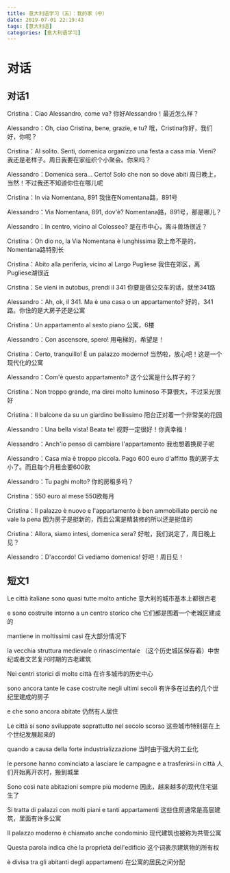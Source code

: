```yaml
---
title: 意大利语学习（五）：我的家（中）
date: 2019-07-01 22:19:43
tags: [意大利语]
categories: [意大利语学习]
---
```


# 对话

## 对话1

Cristina：Ciao Alessandro, come va? 你好Alessandro！最近怎么样？

Alessandro：Oh, ciao Cristina, bene, grazie, e tu? 哦，Cristina你好，我们好，你呢？

Cristina：Al solito. Senti, domenica organizzo una festa a casa mia. Vieni? 我还是老样子。周日我要在家组织个小聚会。你来吗？

Alessandro：Domenica sera... Certo! Solo che non so dove abiti 周日晚上，当然！不过我还不知道你住在哪儿呢

Cristina：In via Nomentana, 891 我住在Nomentana路，891号

Alessandro：Via Nomentana, 891, dov'è? Nomentana路，891号，那是哪儿？

Alessandro：In centro, vicino al Colosseo? 是在市中心，离斗兽场很近？

Cristina：Oh dio no, la Via Nomentana è lunghissima 欧上帝不是的，Nomentana路特别长

Cristina：Abito alla periferia, vicino al Largo Pugliese 我住在郊区，离Pugliese湖很近

Cristina：Se vieni in autobus, prendi il 341 你要是做公交车的话，就坐341路

Alessandro：Ah, ok, il 341. Ma è una casa o un appartamento? 好的，341路。你住的是大房子还是公寓

Cristina：Un appartamento al sesto piano 公寓，6楼

Alessandro：Con ascensore, spero! 用电梯的，希望是！

Cristina：Certo, tranquillo! È un palazzo moderno! 当然啦，放心吧！这是一个现代化的公寓

Alessandro：Com'è questo appartamento? 这个公寓是什么样子的？

Cristina：Non troppo grande, ma direi molto luminoso 不算很大，不过采光很好

Cristina：Il balcone da su un giardino bellissimo 阳台正对着一个非常美的花园

Alessandro：Una bella vista! Beata te! 视野一定很好！你真幸福！

Alessandro：Anch'io penso di cambiare l'appartamento 我也想着换房子呢

Alessandro：Casa mia è troppo piccola. Pago 600 euro d'affitto 我的房子太小了。而且每个月租金要600欧

Alessandro：Tu paghi molto? 你的房租多吗？

Cristina：550 euro al mese 550欧每月

Cristina：Il palazzo è nuovo e l'appartamento è ben ammobiliato perciò ne vale la pena 因为房子是挺新的，而且公寓是精装修的所以还是挺值的

Cristina：Allora, siamo intesi, domenica sera? 好啦，我们说定了，周日晚上见？

Alessandro：D'accordo! Ci vediamo domenica! 好吧！周日见！

## 短文1

Le città italiane sono quasi tutte molto antiche 意大利的城市基本上都很古老

e sono costruite intorno a un centro storico che 它们都是围着一个老城区建成的

mantiene in moltissimi casi 在大部分情况下

la vecchia struttura medievale o rinascimentale （这个历史城区保存着）中世纪或者文艺复兴时期的古老建筑

Nei centri storici di molte città 在许多城市的历史中心

sono ancora tante le case costruite negli ultimi secoli 有许多在过去的几个世纪里建成的房子

e che sono ancora abitate 仍然有人居住

Le città si sono sviluppate soprattutto nel secolo scorso 这些城市特别是在上个世纪发展起来的

quando a causa della forte industrializzazione 当时由于强大的工业化

le persone hanno cominciato a lasciare le campagne e a trasferirsi in città  人们开始离开农村，搬到城里

Sono così nate abitazioni sempre più moderne 因此，越来越多的现代住宅诞生了

Si tratta di palazzi con molti piani e tanti appartamenti 这些住房通常是高层建筑，里面有许多公寓

Il palazzo moderno è chiamato anche condominio 现代建筑也被称为共管公寓

Questa parola indica che la proprietà dell'edificio 这个词表示建筑物的所有权

è divisa tra gli abitanti degli appartamenti 在公寓的居民之间分配

